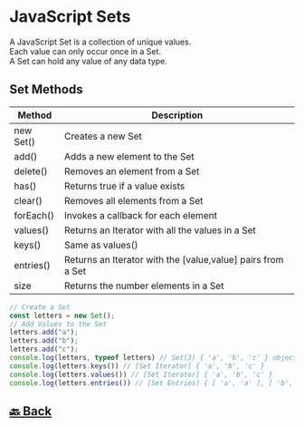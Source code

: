 <h1>JavaScript Sets</h1>

A JavaScript Set is a collection of unique values. </br>
Each value can only occur once in a Set. </br>
A Set can hold any value of any data type. </br>

<h2>Set Methods</h2>

| Method    | Description                                                 |
| --------- | ----------------------------------------------------------- |
| new Set() | Creates a new Set                                           |
| add()     | Adds a new element to the Set                               |
| delete()  | Removes an element from a Set                               |
| has()     | Returns true if a value exists                              |
| clear()   | Removes all elements from a Set                             |
| forEach() | Invokes a callback for each element                         |
| values()  | Returns an Iterator with all the values in a Set            |
| keys()    | Same as values()                                            |
| entries() | Returns an Iterator with the [value,value] pairs from a Set |
| size      | Returns the number elements in a Set                        |

```javascript
// Create a Set
const letters = new Set();
// Add Values to the Set
letters.add("a");
letters.add("b");
letters.add("c");
console.log(letters, typeof letters) // Set(3) { 'a', 'b', 'c' } object
console.log(letters.keys()) // [Set Iterator] { 'a', 'b', 'c' }
console.log(letters.values()) // [Set Iterator] { 'a', 'b', 'c' }
console.log(letters.entries()) // [Set Entries] { [ 'a', 'a' ], [ 'b', 'b' ], [ 'c', 'c' ] }
```

<h2><a href="https://github.com/sanjay9616/JavaScript/blob/master/JavaScript-Tutorial/Data-Types/Object.md"> 🔙 Back</a></h2>